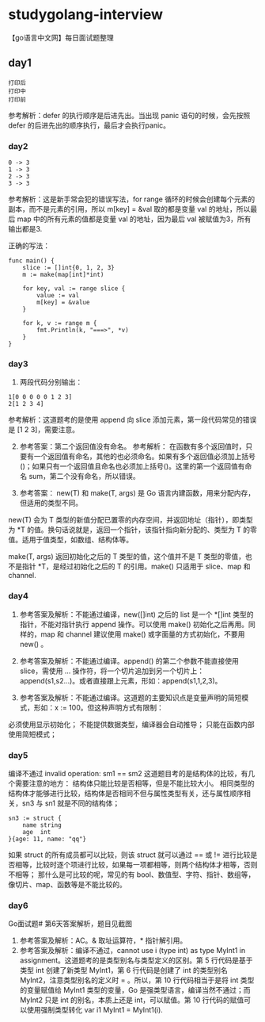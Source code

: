 # studygolang-interview
【go语言中文网】每日面试题整理

## day1
```
打印后
打印中
打印前
```
参考解析：defer 的执行顺序是后进先出。当出现 panic 语句的时候，会先按照 defer 的后进先出的顺序执行，最后才会执行panic。

### day2
```
0 -> 3
1 -> 3
2 -> 3
3 -> 3
```
参考解析：这是新手常会犯的错误写法，for range 循环的时候会创建每个元素的副本，而不是元素的引用，所以 m[key] = &val 取的都是变量 val 的地址，所以最后 map 中的所有元素的值都是变量 val 的地址，因为最后 val 被赋值为3，所有输出都是3.

正确的写法：
```
func main() {
	slice := []int{0, 1, 2, 3}
	m := make(map[int]*int)

	for key, val := range slice {
		value := val
		m[key] = &value
	}

	for k, v := range m {
		fmt.Println(k, "===>", *v)
	}
}
```

### day3
1. 两段代码分别输出：
```
1[0 0 0 0 0 1 2 3]
2[1 2 3 4]
```
参考解析：这道题考的是使用 append 向 slice 添加元素，第一段代码常见的错误是 [1 2 3]，需要注意。

2. 参考答案：第二个返回值没有命名。
参考解析：
在函数有多个返回值时，只要有一个返回值有命名，其他的也必须命名。如果有多个返回值必须加上括号()；如果只有一个返回值且命名也必须加上括号()。这里的第一个返回值有命名 sum，第二个没有命名，所以错误。

3. 参考答案：
new(T) 和 make(T, args) 是 Go 语言内建函数，用来分配内存，但适用的类型不同。

new(T) 会为 T 类型的新值分配已置零的内存空间，并返回地址（指针），即类型为 *T 的值。换句话说就是，返回一个指针，该指针指向新分配的、类型为 T 的零值。适用于值类型，如数组、结构体等。

make(T, args) 返回初始化之后的 T 类型的值，这个值并不是 T 类型的零值，也不是指针 *T，是经过初始化之后的 T 的引用。make() 只适用于 slice、map 和 channel.


### day4
1. 参考答案及解析：不能通过编译，new([]int) 之后的 list 是一个 *[]int 类型的指针，不能对指针执行 append 操作。可以使用 make() 初始化之后再用。同样的，map 和 channel 建议使用 make() 或字面量的方式初始化，不要用 new() 。

2. 参考答案及解析：不能通过编译。append() 的第二个参数不能直接使用 slice，需使用 … 操作符，将一个切片追加到另一个切片上：append(s1,s2…)。或者直接跟上元素，形如：append(s1,1,2,3)。

3. 参考答案及解析：不能通过编译。这道题的主要知识点是变量声明的简短模式，形如：x := 100。但这种声明方式有限制：

必须使用显示初始化；
不能提供数据类型，编译器会自动推导；
只能在函数内部使用简短模式；

### day5
编译不通过 invalid operation: sm1 == sm2
这道题目考的是结构体的比较，有几个需要注意的地方：
结构体只能比较是否相等，但是不能比较大小。
相同类型的结构体才能够进行比较，结构体是否相同不但与属性类型有关，还与属性顺序相关，sn3 与 sn1 就是不同的结构体；
```
sn3 := struct {
	name string
	age  int
}{age: 11, name: "qq"}
```

如果 struct 的所有成员都可以比较，则该 struct 就可以通过 == 或 != 进行比较是否相等，比较时逐个项进行比较，如果每一项都相等，则两个结构体才相等，否则不相等；
那什么是可比较的呢，常见的有 bool、数值型、字符、指针、数组等，像切片、map、函数等是不能比较的。

### day6
Go面试题# 第6天答案解析，题目见截图
1. 参考答案及解析：AC。& 取址运算符，* 指针解引用。
2. 参考答案及解析：编译不通过，cannot use i (type int) as type MyInt1 in assignment。这道题考的是类型别名与类型定义的区别。第 5 行代码是基于类型 int 创建了新类型 MyInt1，第 6 行代码是创建了 int 的类型别名 MyInt2，注意类型别名的定义时 = 。所以，第 10 行代码相当于是将 int 类型的变量赋值给 MyInt1 类型的变量，Go 是强类型语言，编译当然不通过；而 MyInt2 只是 int 的别名，本质上还是 int，可以赋值。第 10 行代码的赋值可以使用强制类型转化 var i1 MyInt1 = MyInt1(i).
